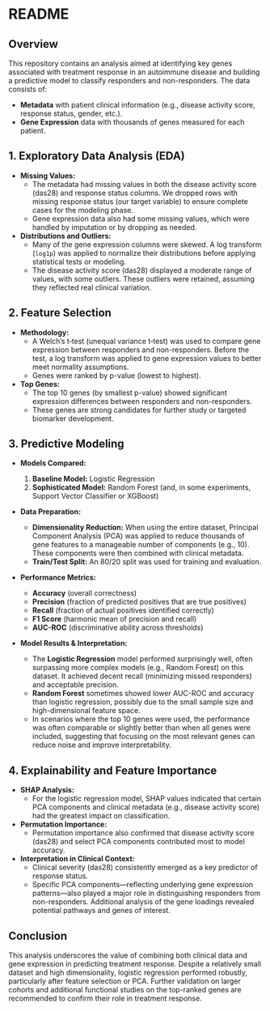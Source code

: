 # README

## Overview
This repository contains an analysis aimed at identifying key genes associated with treatment response in an autoimmune disease and building a predictive model to classify responders and non-responders. The data consists of:

- **Metadata** with patient clinical information (e.g., disease activity score, response status, gender, etc.).  
- **Gene Expression** data with thousands of genes measured for each patient.

## 1. Exploratory Data Analysis (EDA)
- **Missing Values:**
  - The metadata had missing values in both the disease activity score (das28) and response status columns. We dropped rows with missing response status (our target variable) to ensure complete cases for the modeling phase.
  - Gene expression data also had some missing values, which were handled by imputation or by dropping as needed.
- **Distributions and Outliers:**
  - Many of the gene expression columns were skewed. A log transform (`log1p`) was applied to normalize their distributions before applying statistical tests or modeling.
  - The disease activity score (das28) displayed a moderate range of values, with some outliers. These outliers were retained, assuming they reflected real clinical variation.

## 2. Feature Selection
- **Methodology:**
  - A Welch’s t‑test (unequal variance t‑test) was used to compare gene expression between responders and non-responders. Before the test, a log transform was applied to gene expression values to better meet normality assumptions.
  - Genes were ranked by p-value (lowest to highest).
- **Top Genes:**
  - The top 10 genes (by smallest p-value) showed significant expression differences between responders and non-responders.
  - These genes are strong candidates for further study or targeted biomarker development.

## 3. Predictive Modeling
- **Models Compared:**
  1. **Baseline Model:** Logistic Regression  
  2. **Sophisticated Model:** Random Forest (and, in some experiments, Support Vector Classifier or XGBoost)

- **Data Preparation:**
  - **Dimensionality Reduction:** When using the entire dataset, Principal Component Analysis (PCA) was applied to reduce thousands of gene features to a manageable number of components (e.g., 10). These components were then combined with clinical metadata.
  - **Train/Test Split:** An 80/20 split was used for training and evaluation.

- **Performance Metrics:**
  - **Accuracy** (overall correctness)  
  - **Precision** (fraction of predicted positives that are true positives)  
  - **Recall** (fraction of actual positives identified correctly)  
  - **F1 Score** (harmonic mean of precision and recall)  
  - **AUC-ROC** (discriminative ability across thresholds)

- **Model Results & Interpretation:**
  - The **Logistic Regression** model performed surprisingly well, often surpassing more complex models (e.g., Random Forest) on this dataset. It achieved decent recall (minimizing missed responders) and acceptable precision.
  - **Random Forest** sometimes showed lower AUC-ROC and accuracy than logistic regression, possibly due to the small sample size and high-dimensional feature space.
  - In scenarios where the top 10 genes were used, the performance was often comparable or slightly better than when all genes were included, suggesting that focusing on the most relevant genes can reduce noise and improve interpretability.

## 4. Explainability and Feature Importance
- **SHAP Analysis:**
  - For the logistic regression model, SHAP values indicated that certain PCA components and clinical metadata (e.g., disease activity score) had the greatest impact on classification.
- **Permutation Importance:**
  - Permutation importance also confirmed that disease activity score (das28) and select PCA components contributed most to model accuracy.
- **Interpretation in Clinical Context:**
  - Clinical severity (das28) consistently emerged as a key predictor of response status.
  - Specific PCA components—reflecting underlying gene expression patterns—also played a major role in distinguishing responders from non-responders. Additional analysis of the gene loadings revealed potential pathways and genes of interest.

## Conclusion
This analysis underscores the value of combining both clinical data and gene expression in predicting treatment response. Despite a relatively small dataset and high dimensionality, logistic regression performed robustly, particularly after feature selection or PCA. Further validation on larger cohorts and additional functional studies on the top-ranked genes are recommended to confirm their role in treatment response.
